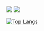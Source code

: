 <img src="https://capsule-render.vercel.app/api?type=egg&color=00ffff&height=50&section=header&text=파악경일&fontSize=160" />
<img src="https://capsule-render.vercel.app/api?type=egg&color=00ffff&height=50&section=footer&text=파악경일&fontSize=160" />
<!--<img src="https://capsule-render.vercel.app/api?type=waving&color=BDBDC8&height=150&section=header" />
<img src="https://capsule-render.vercel.app/api?type=waving&color=BDBDC8&height=150&section=footer" />-->

[![Top Langs](https://github-readme-stats.vercel.app/api/top-langs/?username=pki071120)](https://github.com/anuraghazra/github-readme-stats)
<!--
**pki071120/pki071120** is a ✨ _special_ ✨ repository because its `README.md` (this file) appears on your GitHub profile.

Here are some ideas to get you started:

- 🔭 I’m currently working on ...
- 🌱 I’m currently learning ...
- 👯 I’m looking to collaborate on ...
- 🤔 I’m looking for help with ...
- 💬 Ask me about ...
- 📫 How to reach me: ...
- 😄 Pronouns: ...
- ⚡ Fun fact: ...
-->
